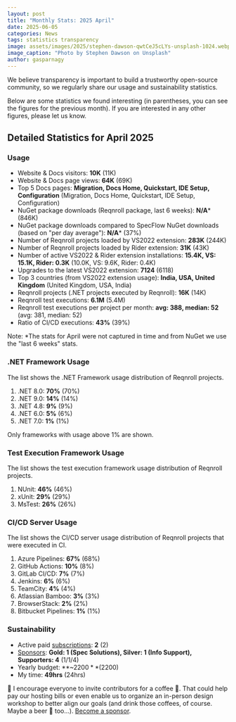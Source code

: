 ```yaml
---
layout: post
title: "Monthly Stats: 2025 April"
date: 2025-06-05
categories: News
tags: statistics transparency
image: assets/images/2025/stephen-dawson-qwtCeJ5cLYs-unsplash-1024.webp
image_caption: "Photo by Stephen Dawson on Unsplash"
author: gasparnagy
---
```


We believe transparency is important to build a trustworthy open-source community, so we regularly share our usage and sustainability statistics.

Below are some statistics we found interesting (in parentheses, you can see the figures for the previous month). If you are interested in any other figures, please let us know.

## Detailed Statistics for April 2025

### Usage

* Website & Docs visitors: **10K** (11K)
* Website & Docs page views: **64K** (69K)
* Top 5 Docs pages: **Migration, Docs Home, Quickstart, IDE Setup, Configuration** (Migration, Docs Home, Quickstart, IDE Setup, Configuration)
* NuGet package downloads (Reqnroll package, last 6 weeks): **N/A*** (846K)
* NuGet package downloads compared to SpecFlow NuGet downloads (based on "per day average"): **N/A*** (37%)
* Number of Reqnroll projects loaded by VS2022 extension: **283K** (244K)
* Number of Reqnroll projects loaded by Rider extension: **31K** (43K)
* Number of active VS2022 & Rider extension installations: **15.4K, VS: 15.1K, Rider: 0.3K** (10.0K, VS: 9.6K, Rider: 0.4K)
* Upgrades to the latest VS2022 extension: **7124** (6118)
* Top 3 countries (from VS2022 extension usage): **India, USA, United Kingdom** (United Kingdom, USA, India)
* Reqnroll projects (.NET projects executed by Reqnroll): **16K** (14K)
* Reqnroll test executions: **6.1M** (5.4M)
* Reqnroll test executions per project per month: **avg: 388, median: 52** (avg: 381, median: 52)
* Ratio of CI/CD executions: **43%** (39%)

Note: *The stats for April were not captured in time and from NuGet we use the "last 6 weeks" stats.

### .NET Framework Usage

The list shows the .NET Framework usage distribution of Reqnroll projects.

1. .NET 8.0: **70%** (70%)
2. .NET 9.0: **14%** (14%)
3. .NET 4.8: **9%** (9%)
4. .NET 6.0: **5%** (6%)
5. .NET 7.0: **1%** (1%)

Only frameworks with usage above 1% are shown.

### Test Execution Framework Usage

The list shows the test execution framework usage distribution of Reqnroll projects.

1. NUnit: **46%** (46%)
2. xUnit: **29%** (29%)
3. MsTest: **26%** (26%)

### CI/CD Server Usage

The list shows the CI/CD server usage distribution of Reqnroll projects that were executed in CI.

1. Azure Pipelines: **67%** (68%)
2. GitHub Actions: **10%** (8%)
3. GitLab CI/CD: **7%** (7%)
4. Jenkins: **6%** (6%)
5. TeamCity: **4%** (4%)
6. Atlassian Bamboo: **3%** (3%)
7. BrowserStack: **2%** (2%)
8. Bitbucket Pipelines: **1%** (1%)

### Sustainability

* Active paid [subscriptions](https://reqnroll.net/support/): **2** (2)
* [Sponsors](https://reqnroll.net/sponsorship/): **Gold: 1 (Spec Solutions), Silver: 1 (Info Support), Supporters: 4** (1/1/4)
* Yearly budget: **~$2200** ($2200)
* My time: **49hrs** (24hrs)

📢 I encourage everyone to invite contributors for a coffee 🍵. That could help pay our hosting bills or even enable us to organize an in-person design workshop to better align our goals (and drink those coffees, of course. Maybe a beer 🍺 too...). [Become a sponsor](https://github.com/sponsors/reqnroll).